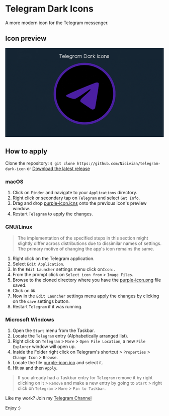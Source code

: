 # Telegram Dark Icons
A more modern icon for the Telegram messenger.

## Icon preview
![](icon-preview.png)

## How to apply

Clone the repository:
`$ git clone https://github.com/Nicivian/telegram-dark-icon`
or [Download the latest release](https://github.com/Nicivian/telegram-dark-icon/archive/v1.0.zip)

### macOS
1. Click on `Finder` and navigate to your `Applications` directory. 
1. Right click or secondary tap on `Telegram` and select `Get Info`.
1. Drag and drop [purple-icon.icns](https://github.com/Nicivian/telegram-dark-icon/blob/main/purple-icon.icns) onto the previous icon's preview window.
1. Restart `Telegram` to apply the changes.

### GNU/Linux
> The implementation of the specified steps in this section might slightly differ across distributions due to dissimilar names of settings. The primary motive of changing the app's icon remains the same. 
1. Right click on the Telegram application.
1. Select `Edit Application`.
1. In the `Edit Launcher` settings menu click on`Icon:`.
1. From the prompt click on `Select icon from` > `Image Files`.
1. Browse to the cloned directory where you have the [purple-icon.png](https://github.com/Nicivian/telegram-dark-icon/blob/main/purple-icon.png) file saved.
1. Click on `OK`.
1. Now in the `Edit Launcher` settings menu apply the changes by clicking on the `save` settings button.
1. Restart `Telegram` if it was running.

### Microsoft Windows
1. Open the `Start` menu from the Taskbar.
1. Locate the `Telegram` entry (Alphabetically arranged list).
1. Right click on `Telegram` > `More` > `Open File Location`, a new `File Explorer` window will open up.
1. Inside the Folder right click on Telegram's shortcut > `Properties` > `Change Icon` > `Browse`.
1. Locate the file [purple-icon.ico](https://github.com/Nicivian/telegram-dark-icon/blob/main/purple-icon.ico) and select it.
1. Hit `OK` and then `Apply`.
> If you already had a Taskbar entry for `Telegram` remove it by right clicking on it > `Remove` and make a new entry by going to `Start` > right click on `Telegram` > `More` > `Pin to Taskbar`.

Like my work? Join my [Telegram Channel](https://t.me/vivi4n)

Enjoy :)